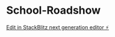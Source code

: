 # School-Roadshow

[Edit in StackBlitz next generation editor ⚡️](https://stackblitz.com/~/github.com/FinchyyHW/School-Roadshow)
